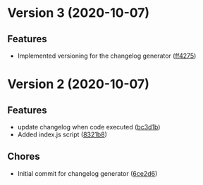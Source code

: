 # Version 3 (2020-10-07)

## Features
* Implemented versioning for the changelog generator ([ff4275](https://github.com/EduardBargues/changelog-generator/commit/ff42751257ed8f56d09d942eb8633d92590e6a70))

# Version 2 (2020-10-07)

## Features
* update changelog when code executed ([bc3d1b](https://github.com/EduardBargues/changelog-generator/commit/bc3d1beda2a3ffd26131d2a46870a893066f84b8))
* Added index.js script ([8321b8](https://github.com/EduardBargues/changelog-generator/commit/8321b89dcb8ffc3e51df26777f39d5690b7c5696))

## Chores
* Initial commit for changelog generator ([6ce2d6](https://github.com/EduardBargues/changelog-generator/commit/6ce2d60c5f26d93166bb678baa2990a633d56370))

